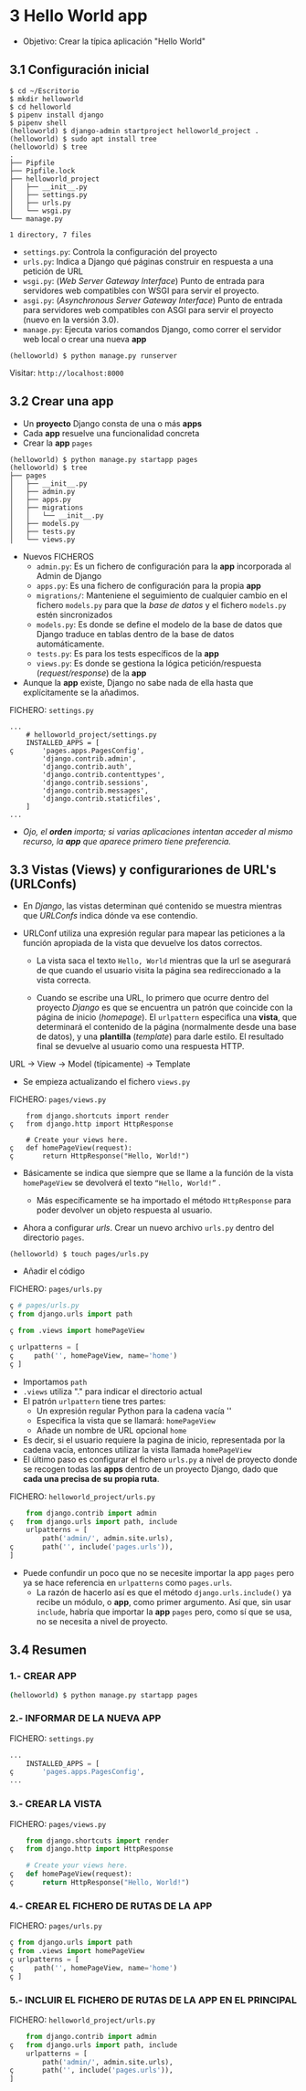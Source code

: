 # 3 Hello World app

- Objetivo: Crear la típica aplicación "Hello World"

## 3.1 Configuración inicial

```
$ cd ~/Escritorio
$ mkdir helloworld
$ cd helloworld
$ pipenv install django
$ pipenv shell
(helloworld) $ django-admin startproject helloworld_project .
(helloworld) $ sudo apt install tree
(helloworld) $ tree
.
├── Pipfile
├── Pipfile.lock
├── helloworld_project
│   ├── __init__.py
│   ├── settings.py
│   ├── urls.py
│   └── wsgi.py
└── manage.py

1 directory, 7 files
```

- `settings.py`: Controla la configuración del proyecto
- `urls.py`: Indica a Django qué páginas construir en respuesta a una petición de URL
- `wsgi.py`: (*Web Server Gateway Interface*) Punto de entrada para servidores web compatibles con WSGI para servir el proyecto.
- `asgi.py`: (*Asynchronous Server Gateway Interface*) Punto de entrada para servidores web compatibles con ASGI para servir el proyecto (nuevo en la versión 3.0).
- `manage.py`: Ejecuta varios comandos Django, como correr el servidor web local o crear una nueva **app**

```
(helloworld) $ python manage.py runserver
```

 Visitar: `http://localhost:8000`

## 3.2 Crear una **app**

- Un **proyecto** Django consta de una o más **apps**
- Cada **app** resuelve una funcionalidad concreta
- Crear la **app** `pages`

```
(helloworld) $ python manage.py startapp pages
(helloworld) $ tree
├── pages
│   ├── __init__.py
│   ├── admin.py
│   ├── apps.py
│   ├── migrations
│   │   └── __init__.py
│   ├── models.py
│   ├── tests.py
│   └── views.py
```

- Nuevos FICHEROS 
  - `admin.py`: Es un fichero de configuración para la **app** incorporada al Admin de Django
  - `apps.py`: Es una fichero de configuración para la propia **app**
  - `migrations/`: Manteniene el seguimiento de cualquier cambio en el fichero `models.py` para que la *base de datos* y el fichero `models.py` estén sincronizados
  - `models.py`: Es donde se define el modelo de la base de datos que Django traduce en tablas dentro de la base de datos automáticamente.
  - `tests.py`: Es para los tests específicos de la **app**
  - `views.py`: Es donde se gestiona la lógica petición/respuesta (*request/response*) de la **app**
- Aunque la **app** existe, Django no sabe nada de ella hasta que explícitamente se la añadimos.

 FICHERO: `settings.py` 

```
...
    # helloworld_project/settings.py
    INSTALLED_APPS = [
ç       'pages.apps.PagesConfig',
        'django.contrib.admin',
        'django.contrib.auth',
        'django.contrib.contenttypes',
        'django.contrib.sessions',
        'django.contrib.messages',
        'django.contrib.staticfiles',
    ]
...
```

- _Ojo, el **orden** importa; si varias aplicaciones intentan acceder al mismo recurso, la **app** que aparece primero tiene preferencia._

## 3.3 Vistas (Views) y configurariones de URL's (URLConfs)

- En *Django*, las vistas determinan qué contenido se muestra mientras que *URLConfs* indica dónde va ese contendio.

- URLConf utiliza una expresión regular para mapear las peticiones a la función apropiada de la vista que devuelve los datos correctos. 

    - La vista saca el texto `Hello, World` mientras que la url se asegurará de que cuando el usuario visita la página sea redireccionado a la vista correcta.

    - Cuando se escribe una URL, lo primero que ocurre dentro del proyecto *Django* es que se encuentra un patrón que coincide con la página de inicio (*homepage*). El `urlpattern` especifica una **vista**, que determinará el contenido de la página (normalmente desde una base de datos), y una **plantilla** (*template*) para darle estilo. El resultado final se devuelve al usuario como una respuesta HTTP.
<div class=text-center>
 URL -> View -> Model (típicamente) -> Template 
</div>

- Se empieza actualizando el fichero `views.py`

 FICHERO: `pages/views.py` 

```
    from django.shortcuts import render
ç   from django.http import HttpResponse

    # Create your views here.
ç   def homePageView(request):
ç       return HttpResponse("Hello, World!")
```

- Básicamente se indica que siempre que se llame a la función de la vista `homePageView` se devolverá el texto `“Hello, World!”` . 

  - Más específicamente se ha importado el método `HttpResponse` para poder devolver un objeto respuesta al usuario.

- Ahora a configurar *urls*. Crear un nuevo archivo `urls.py` dentro del directorio `pages`.

```
(helloworld) $ touch pages/urls.py
```

- Añadir el código

 FICHERO: `pages/urls.py` 

```python
ç # pages/urls.py
ç from django.urls import path

ç from .views import homePageView

ç urlpatterns = [
ç     path('', homePageView, name='home')
ç ]
```

- Importamos `path`
- `.views` utiliza "." para indicar el directorio actual
- El patrón `urlpattern` tiene tres partes:
    - Un expresión regular Python para la cadena vacía ''
    - Especifica la vista que se llamará: `homePageView`
    - Añade un nombre de URL opcional `home`
- Es decir, si el usuario requiere la pagina de inicio, representada por la cadena vacía, entonces utilizar la vista llamada `homePageView`
- El último paso es configurar el fichero `urls.py` a nivel de proyecto donde se recogen todas las **apps** dentro de un proyecto Django, dado que **cada una precisa de su propia ruta**.

 FICHERO: `helloworld_project/urls.py` 

```python
    from django.contrib import admin
ç   from django.urls import path, include
    urlpatterns = [
        path('admin/', admin.site.urls),
ç       path('', include('pages.urls')),
]
```

- Puede confundir un poco que no se necesite importar la app `pages` pero ya se hace referencia en `urlpatterns` como `pages.urls`.
    - La razón de hacerlo así es que el método `django.urls.include()` ya recibe un módulo, o **app**, como primer argumento. Así que, sin usar `include`, habría que importar la **app** `pages` pero, como sí que se usa, no se necesita a nivel de proyecto.

## 3.4 Resumen

### 1.- CREAR APP 

```bash
(helloworld) $ python manage.py startapp pages
```

### 2.- INFORMAR DE LA NUEVA APP 

 FICHERO: `settings.py` 

```python
...
    INSTALLED_APPS = [
ç       'pages.apps.PagesConfig',
...
```

### 3.- CREAR LA VISTA 

 FICHERO: `pages/views.py` 

```python
    from django.shortcuts import render
ç   from django.http import HttpResponse

    # Create your views here.
ç   def homePageView(request):
ç       return HttpResponse("Hello, World!")
```

### 4.- CREAR EL FICHERO DE RUTAS DE LA APP 

 FICHERO: `pages/urls.py` 

```python
ç from django.urls import path
ç from .views import homePageView
ç urlpatterns = [
ç     path('', homePageView, name='home')
ç ]
```

### 5.- INCLUIR EL FICHERO DE RUTAS DE LA APP EN EL PRINCIPAL 

 FICHERO: `helloworld_project/urls.py` 

```python
    from django.contrib import admin
ç   from django.urls import path, include
    urlpatterns = [
        path('admin/', admin.site.urls),
ç       path('', include('pages.urls')),
]
```
